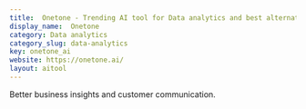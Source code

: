 ```yaml
---
title:  Onetone - Trending AI tool for Data analytics and best alternatives
display_name:  Onetone
category: Data analytics
category_slug: data-analytics
key: onetone_ai
website: https://onetone.ai/
layout: aitool
---
```


Better business insights and customer communication.
